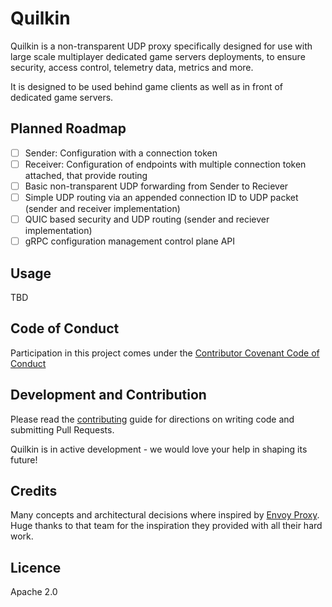 # Quilkin

Quilkin is a non-transparent UDP proxy specifically designed for use with large scale multiplayer dedicated game servers
deployments, to ensure security, access control, telemetry data, metrics and more.
 
It is designed to be used behind game clients as well as in front of dedicated game servers.  

## Planned Roadmap

- [ ] Sender: Configuration with a connection token
- [ ] Receiver: Configuration of endpoints with multiple connection token attached, that provide routing 
- [ ] Basic non-transparent UDP forwarding from Sender to Reciever
- [ ] Simple UDP routing via an appended connection ID to UDP packet (sender and receiver implementation)
- [ ] QUIC based security and UDP routing (sender and reciever implementation)
- [ ] gRPC configuration management control plane API

## Usage

TBD

## Code of Conduct

Participation in this project comes under the [Contributor Covenant Code of Conduct](code-of-conduct.md)

## Development and Contribution

Please read the [contributing](CONTRIBUTING.md) guide for directions on writing code and submitting Pull Requests.

Quilkin is in active development - we would love your help in shaping its future!

## Credits

Many concepts and architectural decisions where inspired by [Envoy Proxy](https://www.envoyproxy.io/). 
Huge thanks to that team for the inspiration they provided with all their hard work. 

## Licence

Apache 2.0
